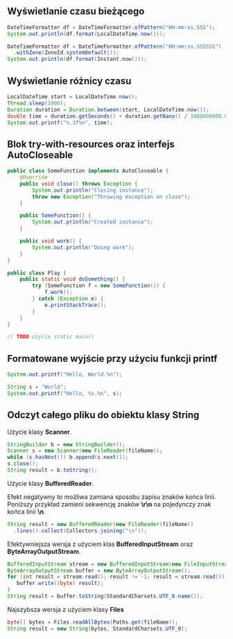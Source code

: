 ## Wyświetlanie czasu bieżącego

```java
DateTimeFormatter df = DateTimeFormatter.ofPattern("HH:mm:ss.SSS");
System.out.println(df.format(LocalDateTime.now()));
```

```java
DateTimeFormatter df = DateTimeFormatter.ofPattern("HH:mm:ss.SSSSSS")
  .withZone(ZoneId.systemDefault());
System.out.println(df.format(Instant.now()));
```

## Wyświetlanie różnicy czasu

```java
LocalDateTime start = LocalDateTime.now();
Thread.sleep(1000);
Duration duration = Duration.between(start, LocalDateTime.now());
double time = duration.getSeconds() + duration.getNano() / 1000000000.0;
System.out.printf("%.3f%n", time);
```

## Blok try-with-resources oraz interfejs AutoCloseable

```java
public class SomeFunction implements AutoCloseable {
    @Override
    public void close() throws Exception {
        System.out.println("Closing instance");
        throw new Exception("Throwing exception on close");
    }

    public SomeFunction() {
        System.out.println("Created instance");
    }

    public void work() {
        System.out.println("Doing work");
    }
}
```

```java
public class Play {
    public static void doSomething() {
        try (SomeFunction f = new SomeFunction()) {
            f.work();
        } catch (Exception e) {
            e.printStackTrace();
        }
    }
}
```

```java
// TODO użycie static main()
```

## Formatowane wyjście przy użyciu funkcji printf

```java
System.out.printf("Hello, World.%n");
```

```java
String s = "World";
System.out.printf("Hello, %s.%n", s);
```

## Odczyt całego pliku do obiektu klasy String

Użycie klasy **Scanner**.

```java
StringBuilder b = new StringBuilder();
Scanner s = new Scanner(new FileReader(fileName));
while (s.hasNext()) b.append(s.next());
s.close();
String result = b.toString();
```

Użycie klasy **BufferedReader**.

Efekt negatywny to możliwa zamiana sposobu zapisu znaków końca linii. Poniższy przykład zamieni sekwencję znaków **\r\n** na pojedynczy znak końca linii **\n**.

```java
String result = new BufferedReader(new FileReader(fileName))
  .lines().collect(Collectors.joining("\n"));
```

Efektywniejsza wersja z użyciem klas **BufferedInputStream** oraz **ByteArrayOutputStream**.

```java
BufferedInputStream stream = new BufferedInputStream(new FileInputStream(fileName));
ByteArrayOutputStream buffer = new ByteArrayOutputStream();
for (int result = stream.read(); result != -1; result = stream.read()) {
   buffer.write((byte) result);
}
String result = buffer.toString(StandardCharsets.UTF_8.name());
```

Najszybsza wersja z użyciem klasy **Files**

```java
byte[] bytes = Files.readAllBytes(Paths.get(fileName));
String result = new String(bytes, StandardCharsets.UTF_8);
```
